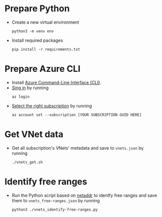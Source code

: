 # Prepare Python
- Create a new virtual environment
  ```
  python3 -m venv env
  ```

- Install required packages
  ```
  pip install -r requirements.txt
  ```

# Prepare Azure CLI
- Install [Azure Command-Line Interface (CLI)](https://learn.microsoft.com/en-us/cli/azure/).
- [Sing in](https://learn.microsoft.com/en-us/cli/azure/authenticate-azure-cli-interactively) by running
  ```
  az login
  ```
- [Select the right subscription](https://learn.microsoft.com/en-us/cli/azure/account?view=azure-cli-latest#az-account-set) by running
  ```
  az account set --subscription [YOUR SUBSCRIPTION GUID HERE]
  ```

# Get VNet data
- Get all subscription's VNets' metadata and save to `vnets.json` by running
  ```
  ./vnets_get.sh
  ```

# Identify free ranges
- Run the Python script based on [netaddr](https://netaddr.readthedocs.io/en/latest/index.html) to identfy free ranges and save them to `vnets_free-ranges.json` by running
  ```
  python3 ./vnets_identify-free-ranges.py
  ```